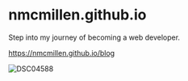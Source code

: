 # nmcmillen.github.io
Step into my journey of becoming a web developer.

https://nmcmillen.github.io/blog

![DSC04588](https://user-images.githubusercontent.com/91640914/151584202-4d4c9a17-5201-4ece-a865-afa62356c2e7.JPG)
